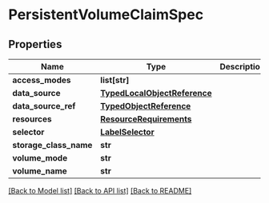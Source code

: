 # PersistentVolumeClaimSpec

## Properties
Name | Type | Description | Notes
------------ | ------------- | ------------- | -------------
**access_modes** | **list[str]** |  | [optional] 
**data_source** | [**TypedLocalObjectReference**](TypedLocalObjectReference.md) |  | [optional] 
**data_source_ref** | [**TypedObjectReference**](TypedObjectReference.md) |  | [optional] 
**resources** | [**ResourceRequirements**](ResourceRequirements.md) |  | [optional] 
**selector** | [**LabelSelector**](LabelSelector.md) |  | [optional] 
**storage_class_name** | **str** |  | [optional] 
**volume_mode** | **str** |  | [optional] 
**volume_name** | **str** |  | [optional] 

[[Back to Model list]](../README.md#documentation-for-models) [[Back to API list]](../README.md#documentation-for-api-endpoints) [[Back to README]](../README.md)


